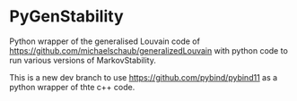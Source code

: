 # PyGenStability
Python wrapper of the generalised Louvain code of https://github.com/michaelschaub/generalizedLouvain with python code to run various versions of MarkovStability. 

This is a new dev branch to use https://github.com/pybind/pybind11 as a python wrapper of thte c++ code. 
